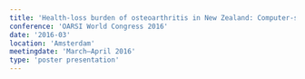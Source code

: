 ```yaml
---
title: 'Health-loss burden of osteoarthritis in New Zealand: Computer-simulation estimate and between-model cross-validation'
conference: 'OARSI World Congress 2016'
date: '2016-03'
location: 'Amsterdam'
meetingdate: 'March–April 2016'
type: 'poster presentation'
---
```


